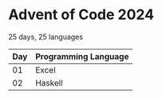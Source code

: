 # Advent of Code 2024
25 days, 25 languages


| Day                  | Programming Language |
|----------------------|----------------------|
| 01                   | Excel                |
| 02                   | Haskell              |
